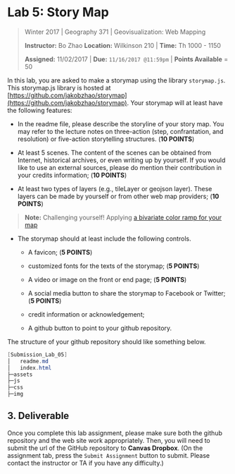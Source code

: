 # Lab 5: Story Map

> Winter 2017 | Geography 371 | Geovisualization: Web Mapping
>
> **Instructor:** Bo Zhao  **Location:** Wilkinson 210 | **Time:** Th 1000 - 1150
>
> **Assigned:** 11/02/2017 | **Due:** `11/16/2017 @11:59pm` | **Points Available** = 50

In this lab, you are asked to make a storymap using the library `storymap.js`. This storymap.js library is hosted at [https://github.com/jakobzhao/storymap](https://github.com/jakobzhao/storymap). Your storymap will at least have the following features:

- In the readme file, please describe the storyline of your story map. You may refer to the lecture notes on three-action (step, confrantation, and resolution) or five-action storytelling structures. (**10 POINTS**)

- At least 5 scenes. The content of the scenes can be obtained from Internet, historical archives, or even writing up by yourself. If you would like to use an external sources, please do mention their contribution in your credits information; (**10 POINTS**)

- At least two types of layers (e.g., tileLayer or geojson layer). These layers can be made by yourself or from other web map providers; (**10 POINTS**)

> **Note:** Challenging yourself! Applying [a bivariate color ramp for your map](http://geoviz.ceoas.oregonstate.edu/storymap/color.html)

- The storymap should at least include the following controls.

    - A favicon; (**5 POINTS**)

    - customized fonts for the texts of the storymap; (**5 POINTS**)

    - A video or image on the front or end page; (**5 POINTS**)

    - A social media button to share the storymap to Facebook or Twitter; (**5 POINTS**)

    - credit information or acknowledgement;

    - A github button to point to your github repository.

The structure of your github repository should like something below.

```Powershell
[Submission_Lab_05]
│   readme.md
│   index.html
├─assets
├─js
├─css
├─img
```

## 3. Deliverable

Once you complete this lab assignment, please make sure both the github repository and the web site work appropriately. Then, you will need to submit the url of the GitHub repository to **Canvas Dropbox**. (On the assignment tab,  press the `Submit Assignment` button to submit. Please contact the instructor or TA if you have any difficulty.)